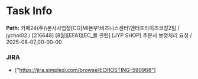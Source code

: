 # Task Info

**Path:** 카페24(주)\본사사업장\[CG]MI본부\비즈니스센터\엔터프라이즈코칭2팀 / jychoi02 / [216648] [8월][EFA1][EC_몰 관련] [JYP SHOP] 주문서 보정처리 요청 / 2025-08-07_00-00-00

### JIRA
- ["https://jira.simplexi.com/browse/ECHOSTING-590968"]

